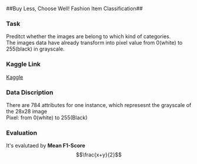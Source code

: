 ##Buy Less, Choose Well! Fashion Item Classification##
### Task ###
Preditct whether the images are belong to which kind of categories.<br>
The images data have already transform into pixel value from 0(white) to
255(black) in grayscale.
### Kaggle Link ###
[Kaggle](https://ppt.cc/fBUC8x "link")

### Data Discription ###
There are 784 attributes for one instance, which represesnt the grayscale of
the 28x28 image<br>
Pixel: from 0(white) to 255(Black)

### Evaluation ###
It's evalutaed by **Mean F1-Score**<br>
$$\frac{x+y}{2}$$
